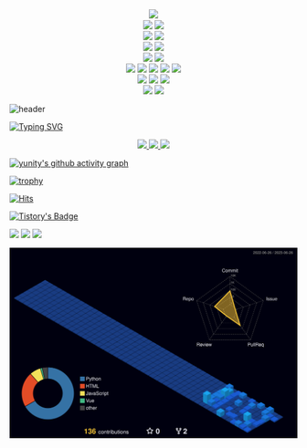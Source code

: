 
<div align="center">
  <img src="https://ifh.cc/g/Zk8KWM.png"/>
</div>


<div align="center">
  <img src="https://img.shields.io/badge/html-D25735?style=for-the-badge&logo=html5&logoColor=white">
  <img src="https://img.shields.io/badge/css-4D8EC2?style=for-the-badge&logo=css3&logoColor=white">
  <br/>
  <img src="https://img.shields.io/badge/javascript-F9DD52?style=for-the-badge&logo=javascript&logoColor=white">
  <img src="https://img.shields.io/badge/vue-55B986?style=for-the-badge&logo=vue.js&logoColor=white">
  <br/>
  <img src="https://img.shields.io/badge/fontawesome-438ADF?style=for-the-badge&logo=fontawesome&logoColor=white">
  <img src="https://img.shields.io/badge/axios-7C4791?style=for-the-badge&logo=axios&logoColor=white">
</div>

<div align="center">
  <img src="https://img.shields.io/badge/python-1E3D2F?style=for-the-badge&logo=python&logoColor=white">
  <img src="https://img.shields.io/badge/django-4579DD?style=for-the-badge&logo=django&logoColor=white">
  <br/>
  <img src="https://img.shields.io/badge/poetry-4FAFDF?style=for-the-badge&logo=poetry&logoColor=white">
  <img src="https://img.shields.io/badge/celery-BEDC75?style=for-the-badge&logo=celery&logoColor=white">
  <img src="https://img.shields.io/badge/gunicorn-5D9551?style=for-the-badge&logo=gunicorn&logoColor=white">
  <img src="https://img.shields.io/badge/rabbitmq-E2853D?style=for-the-badge&logo=rabbitmq&logoColor=white">
  <img src="https://img.shields.io/badge/nginx-419144?style=for-the-badge&logo=nginx&logoColor=#ffffff">
  <br/>
  <img src="https://img.shields.io/badge/amazonec2-8E492A?style=for-the-badge&logo=amazonec2&logoColor=white">
  <img src="https://img.shields.io/badge/amazons3-D15C4A?style=for-the-badge&logo=amazons3&logoColor=white">
  <img src="https://img.shields.io/badge/docker-4590B0?style=for-the-badge&logo=docker&logoColor=white">
  <br/>
  <img src="https://img.shields.io/badge/github-171516?style=for-the-badge&logo=github&logoColor=white">
  <img src="https://img.shields.io/badge/githubactions-3A6FD7?style=for-the-badge&logo=githubactions&logoColor=white">
</div>








![header](https://capsule-render.vercel.app/api?type=waving&color=gradient&height=120&animation=fadeIn&section=footer&text=🚌💨&fontAlign=70)

[![Typing SVG](https://readme-typing-svg.herokuapp.com/?color=f0f6fc&lines=import+unittest+class&font=Redressed&size=40)](https://git.io/typing-svg)


<div align=center> 
  <a href="universe.com">
    <img src="https://github-readme-stats.vercel.app/api?username=gangyuji&theme=tokyonight&show_icons=true" width="42%" />
  </a>
  <a href="universe.com">
    <img src="https://github-readme-stats.vercel.app/api/top-langs/?username=gangyuji&exclude_repo=gangyuji.github.io&layout=compact&theme=tokyonight" />
  
  <img src="https://raw.githubusercontent.com/gangyuji/github-stats-transparent/output/generated/languages.svg" width="49.2%" />
  </a>
</div>







[![yunity's github activity graph](https://github-readme-activity-graph.vercel.app/graph?username=gangyuji&theme=tokyo-night)](https://github.com/gangyuji/github-readme-activity-graph)

[![trophy](https://github-profile-trophy.vercel.app/?username=gangyuji&theme=flat&column=7)](https://github.com/gangyuji/)












[![Hits](https://hits.seeyoufarm.com/api/count/incr/badge.svg?url=https%3A%2F%2Fgithub.com%2Fgangyuji&count_bg=%23C9FFA0&title_bg=%23B3D2FF&icon=python.svg&icon_color=%23FFFBA7&title=uni%28ty%29%2Fgithub&edge_flat=false)](https://hits.seeyoufarm.com)



[![Tistory's Badge](https://github-readme-tistory-card.vercel.app/api/badge?name=allitaill&theme=blue)](https://allitail.tistory.com)


<img src="https://img.shields.io/badge/PYTHON-3776AB?style=flat-square&logo=Python&logoColor=#354C6A"/>
<img src="https://img.shields.io/badge/DJANGO-3776AB?style=flat-square&logo=Django&logoColor=##0F291B"/>

<img src="https://img.shields.io/badge/ANDROID-3776AB?style=flat-square&logo=Android&logoColor=#4A8766"/>


![](./profile-3d-contrib/profile-night-view.svg)


